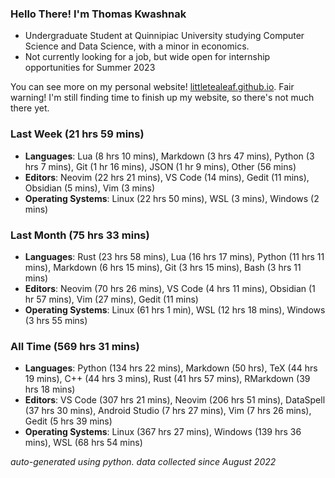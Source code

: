 
### Hello There! I'm Thomas Kwashnak

- Undergraduate Student at Quinnipiac University studying Computer Science and Data Science, with a minor in economics.
- Not currently looking for a job, but wide open for internship opportunities for Summer 2023

You can see more on my personal website! [littletealeaf.github.io](https://littletealeaf.github.io). Fair warning! I'm still finding time to finish up my website, so there's not much there yet.

### Last Week (21 hrs 59 mins)
- **Languages**: Lua (8 hrs 10 mins), Markdown (3 hrs 47 mins), Python (3 hrs 7 mins), Git (1 hr 16 mins), JSON (1 hr 9 mins), Other (56 mins)
- **Editors**: Neovim (22 hrs 21 mins), VS Code (14 mins), Gedit (11 mins), Obsidian (5 mins), Vim (3 mins)
- **Operating Systems**: Linux (22 hrs 50 mins), WSL (3 mins), Windows (2 mins)
    
### Last Month (75 hrs 33 mins)
- **Languages**: Rust (23 hrs 58 mins), Lua (16 hrs 17 mins), Python (11 hrs 11 mins), Markdown (6 hrs 15 mins), Git (3 hrs 15 mins), Bash (3 hrs 11 mins)
- **Editors**: Neovim (70 hrs 26 mins), VS Code (4 hrs 11 mins), Obsidian (1 hr 57 mins), Vim (27 mins), Gedit (11 mins)
- **Operating Systems**: Linux (61 hrs 1 min), WSL (12 hrs 18 mins), Windows (3 hrs 55 mins)
    
### All Time (569 hrs 31 mins)
- **Languages**: Python (134 hrs 22 mins), Markdown (50 hrs), TeX (44 hrs 19 mins), C++ (44 hrs 3 mins), Rust (41 hrs 57 mins), RMarkdown (39 hrs 18 mins)
- **Editors**: VS Code (307 hrs 21 mins), Neovim (206 hrs 51 mins), DataSpell (37 hrs 30 mins), Android Studio (7 hrs 27 mins), Vim (7 hrs 26 mins), Gedit (5 hrs 39 mins)
- **Operating Systems**: Linux (367 hrs 27 mins), Windows (139 hrs 36 mins), WSL (68 hrs 54 mins)
    

*auto-generated using python. data collected since August 2022*
